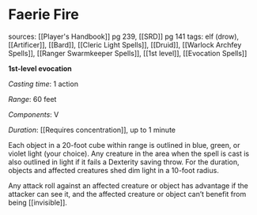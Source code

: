 # Faerie Fire
sources: [[Player's Handbook]] pg 239, [[SRD]] pg 141
tags: elf (drow), [[Artificer]], [[Bard]], [[Cleric Light Spells]], [[Druid]], [[Warlock Archfey Spells]], [[Ranger Swarmkeeper Spells]], [[1st level]], [[Evocation Spells]]

**1st-level evocation**

*Casting time*: 1 action

*Range*: 60 feet

*Components*: V

*Duration*: [[Requires concentration]], up to 1 minute

Each object in a 20-foot cube within range is outlined in blue, green, or violet light (your choice). Any creature in the area when the spell is cast is also outlined in light if it fails a Dexterity saving throw. For the duration, objects and affected creatures shed dim light in a 10-foot radius.

Any attack roll against an affected creature or object has advantage if the attacker can see it, and the affected creature or object can’t benefit from being [[invisible]].

